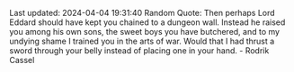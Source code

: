 Last updated: 2024-04-04 19:31:40
Random Quote: Then perhaps Lord Eddard should have kept you chained to a dungeon wall.  Instead he raised you among his own sons, the sweet boys you have butchered, and to my undying shame I trained you in the arts of war.  Would that I had thrust a sword through your belly instead of placing one in your hand.  -  Rodrik Cassel